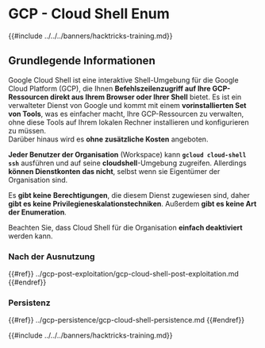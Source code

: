 # GCP - Cloud Shell Enum

{{#include ../../../banners/hacktricks-training.md}}

## Grundlegende Informationen

Google Cloud Shell ist eine interaktive Shell-Umgebung für die Google Cloud Platform (GCP), die Ihnen **Befehlszeilenzugriff auf Ihre GCP-Ressourcen direkt aus Ihrem Browser oder Ihrer Shell** bietet. Es ist ein verwalteter Dienst von Google und kommt mit einem **vorinstallierten Set von Tools**, was es einfacher macht, Ihre GCP-Ressourcen zu verwalten, ohne diese Tools auf Ihrem lokalen Rechner installieren und konfigurieren zu müssen.\
Darüber hinaus wird es **ohne zusätzliche Kosten** angeboten.

**Jeder Benutzer der Organisation** (Workspace) kann **`gcloud cloud-shell ssh`** ausführen und auf seine **cloudshell**-Umgebung zugreifen. Allerdings **können Dienstkonten das nicht**, selbst wenn sie Eigentümer der Organisation sind.

Es **gibt keine** **Berechtigungen**, die diesem Dienst zugewiesen sind, daher **gibt es keine Privilegieneskalationstechniken**. Außerdem **gibt es keine Art der Enumeration**.

Beachten Sie, dass Cloud Shell für die Organisation **einfach deaktiviert** werden kann.

### Nach der Ausnutzung

{{#ref}}
../gcp-post-exploitation/gcp-cloud-shell-post-exploitation.md
{{#endref}}

### Persistenz

{{#ref}}
../gcp-persistence/gcp-cloud-shell-persistence.md
{{#endref}}

{{#include ../../../banners/hacktricks-training.md}}
